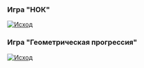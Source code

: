 

### Игра "НОК"
[![Исход ](https://asciinema.org/a/mj8BV9jsbEKYaG9QJW5PpulmK)](https://asciinema.org/a/mj8BV9jsbEKYaG9QJW5PpulmK)

### Игра "Геометрическая прогрессия"
[![Исход ](https://asciinema.org/a/A8Fzn1tZ62t7DpZ2Ed9W68a5F)](https://asciinema.org/a/A8Fzn1tZ62t7DpZ2Ed9W68a5F)

